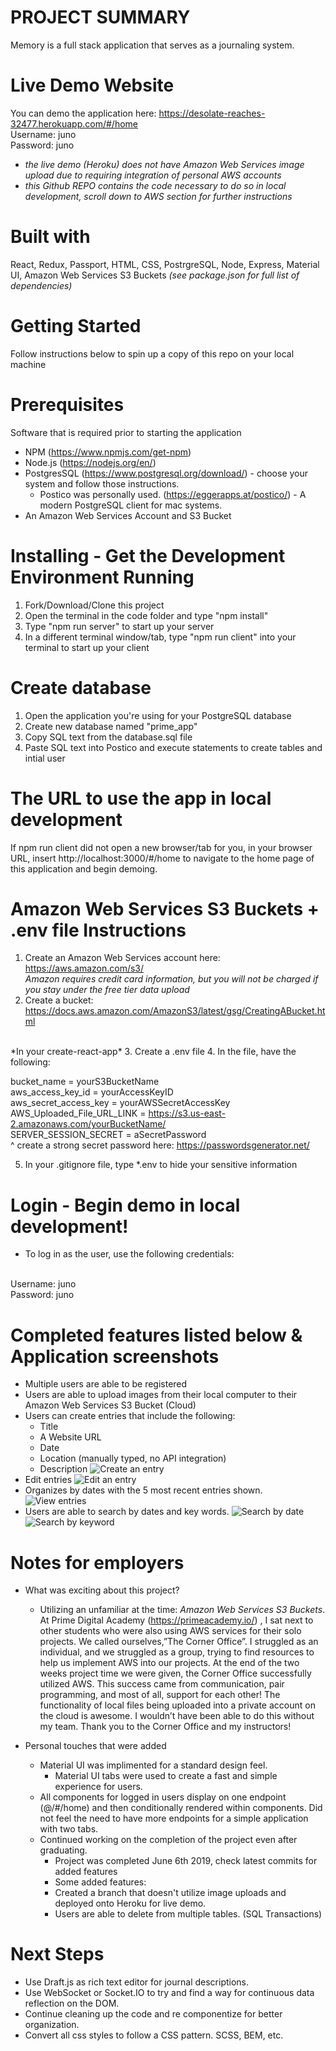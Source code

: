 # PROJECT SUMMARY 
Memory is a full stack application that serves as a journaling system.

# Live Demo Website 
You can demo the application here: https://desolate-reaches-32477.herokuapp.com/#/home <br/>
Username: juno <br/>
Password: juno
<br/>
- *the live demo (Heroku) does not have Amazon Web Services image upload due to requiring integration of personal AWS accounts* 
- *this Github REPO contains the code necessary to do so in local development, scroll down to AWS section for further instructions* 

# Built with 
React, Redux, Passport, HTML, CSS, PostrgreSQL, Node, Express, Material UI, Amazon Web Services S3 Buckets 
*(see package.json for full list of dependencies)*

# Getting Started
Follow instructions below to spin up a copy of this repo on your local machine

# Prerequisites
Software that is required prior to starting the application

- NPM (https://www.npmjs.com/get-npm)
- Node.js (https://nodejs.org/en/)
- PostgresSQL (https://www.postgresql.org/download/) - choose your system and follow those instructions.
	- Postico was personally used. (https://eggerapps.at/postico/) - A modern PostgreSQL client for mac systems.
- An Amazon Web Services Account and S3 Bucket 

# Installing - Get the Development Environment Running
1. Fork/Download/Clone this project
2. Open the terminal in the code folder and type "npm install"
3. Type "npm run server" to start up your server
4. In a different terminal window/tab, type "npm run client" into your terminal to start up your client

# Create database
1. Open the application you're using for your PostgreSQL database
2. Create new database named "prime_app"
3. Copy SQL text from the database.sql file 
4. Paste SQL text into Postico and execute statements to create tables and intial user

# The URL to use the app in local development
If npm run client did not open a new browser/tab for you, in your browser URL, insert 
http://localhost:3000/#/home 
to navigate to the home page of this application and begin demoing. 

# Amazon Web Services S3 Buckets + .env file Instructions 
1. Create an Amazon Web Services account here: https://aws.amazon.com/s3/ <br/>
*Amazon requires credit card information, but you will not be charged if you stay under the free tier data upload*
2. Create a bucket: https://docs.aws.amazon.com/AmazonS3/latest/gsg/CreatingABucket.html
<br/>
*In your create-react-app*
3. Create a .env file 
4. In the file, have the following:  <br/>

bucket_name = yourS3BucketName <br/>
aws_access_key_id = yourAccessKeyID <br/>
aws_secret_access_key = yourAWSSecretAccessKey <br/>
AWS_Uploaded_File_URL_LINK = https://s3.us-east-2.amazonaws.com/yourBucketName/ <br/>
SERVER_SESSION_SECRET = aSecretPassword <br/> 
^ create a strong secret password here: https://passwordsgenerator.net/ <br/>

5. In your .gitignore file, type *.env to hide your sensitive information


# Login - Begin demo in local development! 
- To log in as the user, use the following credentials:
<br/>
Username: juno <br/>
Password: juno

# Completed features listed below & Application screenshots 
- Multiple users are able to be registered
- Users are able to upload images from their local computer to their Amazon Web Services S3 Bucket (Cloud) 
- Users can create entries that include the following: <br/>
	- Title
	- A Website URL 
	- Date
	- Location (manually typed, no API integration)
	- Description
![Create an entry](./AppScreenshots/CreateEntry.png) <br/>
- Edit entries 
![Edit an entry](./AppScreenshots/EditEntry.png)<br/>
- Organizes by dates with the 5 most recent entries shown. 
![View entries](./AppScreenshots/ViewEntries.png)<br/>
- Users are able to search by dates and key words. 
![Search by date](./AppScreenshots/SearchByDate.png)<br/>
![Search by keyword](./AppScreenshots/SearchByKeyword.png)

# Notes for employers 
- What was exciting about this project? 
	- Utilizing an unfamiliar at the time: _Amazon Web Services S3 Buckets_. At Prime Digital Academy (https://primeacademy.io/) , I sat next to other students who were also using AWS services for their solo projects. We called ourselves,”The Corner Office”. I struggled as an individual, and we struggled as a group, trying to find resources to help us implement AWS into our projects. At the end of the two weeks project time we were given, the Corner Office successfully utilized AWS. This success came from communication, pair programming, and most of all, support for each other! The functionality of local files being uploaded into a private account on the cloud is awesome. I wouldn’t have been able to do this without my team. Thank you to the Corner Office and my instructors! 

- Personal touches that were added 
	- Material UI was implimented for a standard design feel.
		- Material UI tabs were used to create a fast and simple experience for users. 
	- All components for logged in users display on one endpoint (@/#/home) and then conditionally rendered within components. Did not feel the need to have more endpoints for a simple application with two tabs. 
	- Continued working on the completion of the project even after graduating. 
		- Project was completed June 6th 2019, check latest commits for added features
		- Some added features: 
		- Created a branch that doesn't utilize image uploads and deployed onto Heroku for live demo. 
		- Users are able to delete from multiple tables. (SQL Transactions)
# Next Steps 
- Use Draft.js as rich text editor for journal descriptions. 
- Use WebSocket or Socket.IO to try and find a way for continuous data reflection on the DOM. 
- Continue cleaning up the code and re componentize for better organization. 
- Convert all css styles to follow a CSS pattern. SCSS, BEM, etc. 
